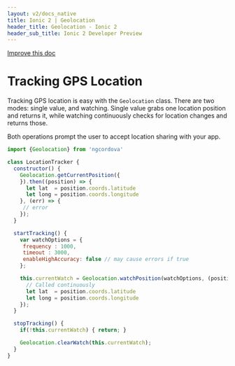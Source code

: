 ```yaml
---
layout: v2/docs_native
title: Ionic 2 | Geolocation
header_title: Geolocation - Ionic 2
header_sub_title: Ionic 2 Developer Preview
---
```

<div class="improve-docs">
  <a href='https://github.com/driftyco/ionic-site/edit/ionic2/docs/v2/native/geolocation/index.md'>
    Improve this doc
  </a>
</div>

<h1 class="title">Tracking GPS Location</h1>

Tracking GPS location is easy with the `Geolocation` class. There are two modes:
single value, and watching. Single value grabs one location position and returns it,
while watching continuously checks for location changes and returns those.

Both operations prompt the user to accept location sharing with your app.

```javascript
import {Geolocation} from 'ngcordova'

class LocationTracker {
  constructor() {
    Geolocation.getCurrentPosition({
    }).then((position) => {
      let lat  = position.coords.latitude
      let long = position.coords.longitude
    }, (err) => {
     // error
    });
  }

  startTracking() {
    var watchOptions = {
     frequency : 1000,
     timeout : 3000,
     enableHighAccuracy: false // may cause errors if true
    };

    this.currentWatch = Geolocation.watchPosition(watchOptions, (position) => {
      // Called continuously
      let lat  = position.coords.latitude
      let long = position.coords.longitude
    });
  }

  stopTracking() {
    if(!this.currentWatch) { return; }

    Geolocation.clearWatch(this.currentWatch);
  }
}
```
